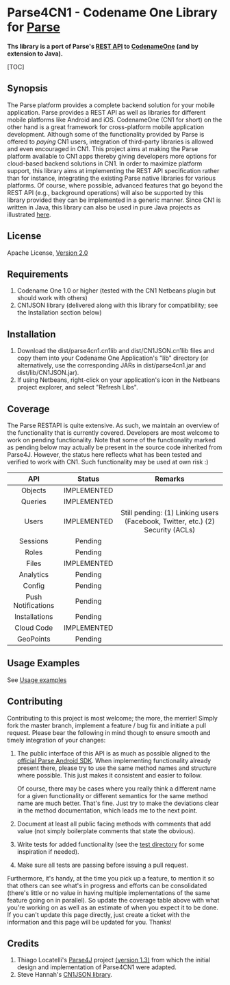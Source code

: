# Parse4CN1 - Codename One Library for [Parse](https://parse.com) #

**Ths library is a port of Parse's [REST API](https://www.parse.com/docs/rest) to [CodenameOne](http://www.codenameone.com/) (and by extension to Java).** 

[TOC]

## Synopsis ##
The Parse platform provides a complete backend solution for your mobile application. Parse provides a REST API as well as libraries for different mobile platforms like Android and iOS. CodenameOne (CN1 for short) on the other hand is a great framework for cross-platform mobile application development. Although some of the functionality provided by Parse is offered to *paying* CN1 users, integration of third-party libraries is allowed and even encouraged in CN1. This project aims at making the Parse platform available to CN1 apps thereby giving developers more options for cloud-based backend solutions in CN1. In order to maximize platform support, this library aims at implementing the REST API specification rather than for instance, integrating the existing Parse native libraries for various platforms. Of course, where possible, advanced features that go beyond the REST API (e.g., background operations) will also be supported by this library provided they can be implemented in a generic manner. Since CN1 is written in Java, this library can also be used in pure Java projects as illustrated [here](https://github.com/sidiabale/parse4cn1/wiki/Usage-Examples#using-parse4cn1-in-a-regular-java-project).

## License ##
Apache License, [Version 2.0](http://www.apache.org/licenses/LICENSE-2.0.html)

## Requirements ##
1. Codename One 1.0 or higher (tested with the CN1 Netbeans plugin but should work with others)
2. CN1JSON library (delivered along with this library for compatibility; see the Installation section below)

## Installation ##
1. Download the dist/parse4cn1.cn1lib and dist/CN1JSON.cn1lib files and copy them into your Codename One Application's "lib" directory (or alternatively, use the corresponding JARs in dist/parse4cn1.jar and dist/lib/CN1JSON.jar).
2. If using Netbeans, right-click on your application's icon in the Netbeans project explorer, and select "Refresh Libs".

## Coverage ##
The Parse RESTAPI is quite extensive. As such, we maintain an overview of the functionality that is currently covered. Developers are most welcome to work on pending functionality. Note that some of the functionality marked as pending below may actually be present in the source code inherited from Parse4J. However, the status here reflects what has been tested and verified to work with CN1. Such functionality may be used at own risk :)

| API | Status | Remarks 	|
|:-------:	|:-------:	|:-------:	|
| Objects	| IMPLEMENTED | |
| Queries | IMPLEMENTED | |
| Users | IMPLEMENTED | Still pending: (1) Linking users (Facebook, Twitter, etc.) (2) Security (ACLs) |
| Sessions | Pending | |
| Roles | Pending | |
| Files | IMPLEMENTED | |
| Analytics | Pending | |
| Config | Pending | |
| Push Notifications | Pending | |
| Installations | Pending | |
| Cloud Code | IMPLEMENTED | |
| GeoPoints | Pending | |

## Usage Examples ##
See [Usage examples](https://github.com/sidiabale/parse4cn1/wiki/Usage-Examples)

## Contributing ##
Contributing to this project is most welcome; the more, the merrier! Simply fork the master branch, implement a feature / bug fix and initiate a pull request. Please bear the following in mind though to ensure smooth and timely integration of your changes:

1. The public interface of this API is as much as possible aligned to the [official Parse Android SDK](http://www.parse.com/docs/android/api/index.html?com/). When implementing functionality already present there, please try to use the same method names and structure where possible. This just makes it consistent and easier to follow.
    
    Of course, there may be cases where you really think a different name for a given functionality or different semantics for the same method name are much better. That's fine. Just try to make the deviations clear in the method documentation, which leads me to the next point.


1. Document at least all public facing methods with comments that add value (not simply boilerplate comments that state the obvious).
1. Write tests for added functionality (see the [test directory](https://github.com/sidiabale/parse4cn1/tree/master/test) for some inspiration if needed).
1. Make sure all tests are passing before issuing a pull request.

Furthermore, it's handy, at the time you pick up a feature, to mention it so that others can see what's in progress and efforts can be consolidated (there's little or no value in having multiple implementations of the same feature going on in parallel). So update the coverage table above with what you're working on as well as an estimate of when you expect it to be done. If you can't update this page directly, just create a ticket with the information and this page will be updated for you. Thanks!

## Credits ##
1. Thiago Locatelli's [Parse4J](https://github.com/thiagolocatelli/parse4j) project [(version 1.3)](https://github.com/thiagolocatelli/parse4j/releases/tag/parse4j-1.3) from which the initial design and implementation of Parse4CN1 were adapted.
2. Steve Hannah's [CN1JSON library](https://github.com/shannah/CN1JSON).
